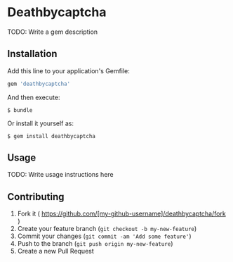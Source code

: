 # Deathbycaptcha

TODO: Write a gem description

## Installation

Add this line to your application's Gemfile:

```ruby
gem 'deathbycaptcha'
```

And then execute:

    $ bundle

Or install it yourself as:

    $ gem install deathbycaptcha

## Usage

TODO: Write usage instructions here

## Contributing

1. Fork it ( https://github.com/[my-github-username]/deathbycaptcha/fork )
2. Create your feature branch (`git checkout -b my-new-feature`)
3. Commit your changes (`git commit -am 'Add some feature'`)
4. Push to the branch (`git push origin my-new-feature`)
5. Create a new Pull Request
